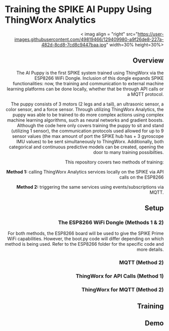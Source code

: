 # Training the SPIKE AI Puppy Using ThingWorx Analytics 

<imag align="right" src="https://user-images.githubusercontent.com/49819466/129408283-baf50b5d-0816-4554-9f97-54a97c3f4f6a.jpeg" width=50% height=50%>

< imag align = "right" src="https://user-images.githubusercontent.com/49819466/129409980-a9f26de8-227a-482d-8cd8-7cd8c9447baa.jpg" width=30% height=30%>

## Overview 
The AI Puppy is the first SPIKE system trained using ThingWorx via the ESP8266 WiFi Dongle. Inclusion of this dongle expands SPIKE functionalities: now, the training and communication to external machine learning platforms can be done locally, whether that be through API calls or a MQTT protocol. 

The puppy consists of 3 motors (2 legs and a tail), an ultrasonic sensor, a color sensor, and a force sensor. Through utilizing ThingWorx Analytics, the puppy was able to be trained to do more complex actions using complex machine learning algorithms, such as neural networks and gradient boosts. Although the code here only covers training the puppy to sit and stand (utilizing 1 sensor), the communication protocols used allowed for up to 9 sensor values (the max amount of port the SPIKE hub has + 3 gyroscope IMU values) to be sent simultaneously to ThingWorx. Additionally, both categorical and continuous predictive models can be created, opening the door to many training possibilties. 

This repository covers two methods of training: 

**Method 1:** calling ThingWorx Analytics services locally on the SPIKE via API calls on the ESP8266 

**Method 2:** triggering the same services using events/subscriptions via MQTT.

## Setup
### The ESP8266 WiFi Dongle (Methods 1 & 2)
For both methods, the ESP8266 board will be used to give the SPIKE Prime WiFi capabilities. However, the boot.py code will differ depending on which method is being used. Refer to the ESP8266 folder for the specific code and more details. 

### MQTT (Method 2)

### ThingWorx for API Calls (Method 1)

### ThingWorx for MQTT (Method 2)

## Training

## Demo 

